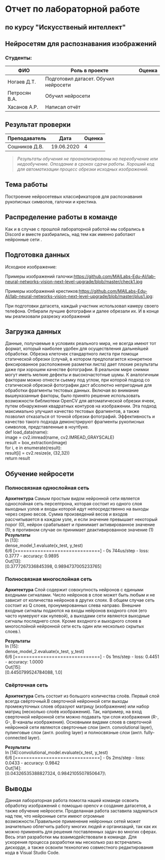 # Отчет по лабораторной работе 
## по курсу "Искусственый интеллект"

## Нейросетям для распознавания изображений


### Студенты: 

| ФИО       | Роль в проекте                     | Оценка       |
|-----------|------------------------------------|--------------|
| Ногаев Д.Т. | Подготовил датасет. Обучил нейросети |          |
| Петросян В.А. | Обучил нейросети |       |
| Хасанов А.Р.| Написал отчёт |      |

## Результат проверки

| Преподаватель     | Дата         |  Оценка       |
|-------------------|--------------|---------------|
| Сошников Д.В. |     19.06.2020         |      4         |

> *Результаты обучения не проанализированы на переобучение или недообучение. Опоздание в сроках сдачи работы. Хороший код для автоматизации процесс обрезки исходных изображений.*

## Тема работы

Построение нейросетевых классификаторов для распознавания рукописных символов, галочки и крестика.

## Распределение работы в команде
Как и в случае с прошлой лабораторной работой мы собрались в Discord и вместе разбирались, над тем как именно работают нейронные сети .
## Подготовка данных
Исходное изображение: 

Примеры изображений галочки:https://github.com/MAILabs-Edu-AI/lab-neural-networks-vision-next-level-upgrade/blob/master/check1.jpg

Примеры изображений крестиков:https://github.com/MAILabs-Edu-AI/lab-neural-networks-vision-next-level-upgrade/blob/master/plus1.jpg:

При подготовки датасета, каждый участник использовал камеру своего телефона. Отбирали лучшие фотографии и далее обрезали их. И в конце мы реализовали разрезку изображений


## Загрузка данных
Данные, получаемые в условиях реального мира, не всегда имеют тот формат, который наиболее удобен для осуществления дальнейшей обработки. Обрезка клеточек стандартного листа при помощи статической обрезки (случай, в котором предполагается конкретное фиксированное расположение разметки листа) дает плохие результаты даже при хорошем качестве фотографии. В реальном мире снимки могут иметь мелкие дефекты и высокочастотные шумы. К аналогичным факторам можно отнести сьемку под углом, при которой подход со статической обрезкой фотографии даст абсолютно непригодные для обработки фрагменты тестовых данных. Включая во внимание вышеуказанные факторы, было принято решение использовать возможности библиотеки OpenCV для автоматической обрезки ячеек, путем обнаружения квадратных контуров на изображении. Эта подход максимально улучшил качество тестовых фрагментов, а также позволил отказаться от точной обрезки фотографий. Эффективность и качество такого подхода демонстрируют фрагменты рукописных символов, представленные в ноутбуке.\
def load_data(name):\
    image = cv2.imread(name, cv2.IMREAD_GRAYSCALE)\
    result = box_extraction(image)\
    for i, e in enumerate(result):\
        result[i] = cv2.resize(e, (32,32))\
    return result

## Обучение нейросети

### Полносвязная однослойная сеть
**Архитектура**
Самым простым видом нейронной сети является однослойная сеть персептрона, которая состоит из одного слоя выходных узлов и входы которой идут непосредственно на выходы через серию весов. Сумма произведений весов и входов рассчитывается в каждом узле, и если значение превышает некоторый порог (0), нейрон срабатывает и принимает активированное значение (1); в противном случае он принимает деактивированное значение (1)\
**Результаты**\
In [13]:\
dense_model_1.evaluate(x_test, y_test)\
6/6 [==============================] - 0s 744us/step - loss: 0.3777 - accuracy: 0.9895\
Out[13]:\
[0.3777267336845398, 0.9894737005233765]

### Полносвязная многослойная сеть
**Архитектура** 
Слой содержит совокупность нейронов с едиными входными сигналами. Число нейронов в слое может быть любым и не зависит от количества нейронов в других слоях. В общем случае сеть состоит из Q слоев, пронумерованных слева направо. Внешние входные сигналы подаются на входы нейронов входного слоя (его часто нумеруют как нулевой), а выходами сети являются выходные сигналы последнего слоя. Кроме входного и выходного слоев в многослойной нейронной сети есть один или несколько скрытых слоев.\

**Результаты**\
In [15]:\
dense_model_2.evaluate(x_test, y_test)\
6/6 [==============================] - 0s 1ms/step - loss: 0.4451 - accuracy: 1.0000\
Out[15]:\
[0.4450799524784088, 1.0]

### Свёрточная сеть
**Архитектура**
Сеть состоит из большого количества слоёв. Первый слой всегда свёрточный.В сверточной нейронной сети выходы промежуточных слоев образуют матрицу (изображение) или набор матриц (несколько слоёв изображения). Так, например, на вход сверточной нейронной сети можно подавать три слоя изображения (R-, G-, B-каналы изображения). Основными видами слоев в сверточной нейронной сети являются сверточные слои (англ. convolutional layer), пулинговые слои (англ. pooling layer) и полносвязные слои (англ. fully-connected layer).

**Результаты**\
In [14]:convolutional_model.evaluate(x_test, y_test)\
6/6 [==============================] - 0s 2ms/step - loss: 0.0433 - accuracy: 0.9842\
Out[14]:\
[0.04326535388827324, 0.9842105507850647]\


## Выводы
Данная лабораторная работа помогла нашей команде освоить обработку изображений с помощью opencv и создание датасетов, а также обучение нейросети. Проделанная работа заставила задуматься над тем, что нейронные сети имеют огромные возможности.Правильное применение нейронных сетей может значительно облегчить работу многих людей и организаций, так как их можно применять для решения поставленных задач во многих сферах. Весь этап разработки мы взаимодействовали в команде. Для ускорения процесса разработки мы несколько раз встречались дискорде, а также освоили технологию совместного редактирования кода в Visual Studio Code.

